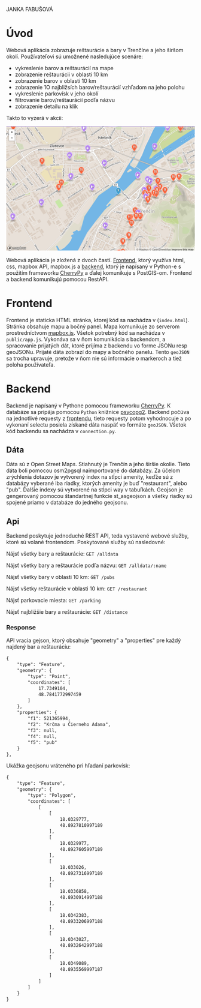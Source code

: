 JANKA FABUŠOVÁ

# Úvod
Webová aplikácia zobrazuje reštaurácie a bary v Trenčíne a jeho širšom okolí.
Používateľovi sú umožnené nasledujúce scenáre:
  - vykreslenie barov a reštaurácií na mape 
  - zobrazenie reštaurácii v oblasti 10 km
  - zobrazenie barov v oblasti 10 km
  - zobrazenie 1O najbližsích barov/reštaurácií vzhľadom na jeho polohu
  - vykreslenie parkovísk v jeho okolí
  - filtrovanie barov/reštaurácií podľa názvu
  - zobrazenie detailu na klik

Takto to vyzerá v akcii:

![Screenshot](screenshot.png)

Webová aplikácia je zložená z dvoch častí. [Frontend](#frontend), ktorý využíva html, css, mapbox API, mapbox.js a [backend](#backend), ktorý je napísaný v Python-e s použitím frameworku [CherryPy](#http://cherrypy.org) a ďalej komunikuje s PostGIS-om. Frontend a backend komunikujú pomocou RestAPI.

# Frontend

Frontend je staticka HTML stránka, ktorej kód sa nachádza v (`index.html`). Stránka obsahuje mapu a bočný panel. Mapa komunikuje zo serverom prostredníctvom [mapbox.js](https://api.mapbox.com/mapbox.js/v3.1.1/mapbox.js). Všetok potrebný kód sa nachádza v `public/app.js`. Vykonáva sa v ňom komunikácia s backendom, a spracovanie prijatých dát, ktoré prijíma z backendu vo forme JSONu resp geoJSONu. Prijaté dáta zobrazí do mapy a bočného panelu. Tento `geoJSON` sa trocha upravuje, pretože v ňom nie sú informácie o markeroch a tiež poloha používateľa.

# Backend

Backend je napísaný v Pythone pomocou frameworku [CherryPy](#http://cherrypy.org). K databáze sa pripája pomocou `Python` knižnice [psycopg2](http://initd.org/psycopg/). Backend počúva na jednotlivé requesty z [frontendu](#frontend), tieto requesty potom vyhodnocuje a po vykonaní selectu posiela získané dáta naspäť vo formáte `geoJSON`. Všetok kód backendu sa nachádza v `connection.py`.

## Dáta

Dáta sú z Open Street Maps. Stiahnutý je Trenčín a jeho širšie okolie. Tieto dáta boli pomocou osm2pgsql naimportované do databázy. Za účelom zrýchlenia dotazov je vytvorený index na stĺpci amenity, keďže sú z databázy vyberané iba riadky, ktorých amenity je buď "restaurant", alebo "pub". Ďalšie indexy sú vytvorené na stĺpci way v tabuľkách. Geojson je gengerovaný pomocou štandartnej funkcie st_asgeojson a všetky riadky sú spojené priamo v databáze do jedného geojsonu.

## Api

Backend poskytuje jednoduché REST API, teda vystavené webové služby, ktoré sú volané frontendom. Poskytované služby sú nasledovné:

Nájsť všetky bary a reštaurácie:
`GET /alldata `

Nájsť všetky bary a reštaurácie podľa názvu:
`GET /alldata/:name`

Nájsť všetky bary v oblasti 10 km:
`GET /pubs `

Nájsť všetky reštaurácie v oblasti 10 km:
`GET /restaurant `

Nájsť parkovacie miesta:
`GET /parking `

Nájsť najbližšie bary a reštaurácie:
`GET /distance `

### Response

API vracia gejson, ktorý obsahuje "geometry" a "properties" pre každý najdený bar a reštauráciu:
```
{
	"type": "Feature",
	"geometry": {
		"type": "Point",
		"coordinates": [
			17.7349104,
			48.7841772997459
		]
	},
	"properties": {
		"f1": 521365994,
		"f2": "Krčma u Čierneho Adama",
		"f3": null,
		"f4": null,
		"f5": "pub"
	}
},
```

Ukážka geojsonu vráteného pri hľadaní parkovísk:
```
{
	"type": "Feature",
	"geometry": {
		"type": "Polygon",
		"coordinates": [
			[
				[
					18.0329777,
					48.8927810997189
				],
				[
					18.0329977,
					48.8927605997189
				],
				[
					18.033026,
					48.8927316997189
				],
				[
					18.0336858,
					48.8930914997188
				],
				[
					18.0342383,
					48.8933206997188
				],
				[
					18.0343027,
					48.8932642997188
				],
				[
					18.0349089,
					48.8935569997187
				]
			]
		]
	}
}
```

